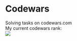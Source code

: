 # Codewars
Solving tasks on codewars.com <br>
My current codewars rank:<br>
<img src=https://www.codewars.com/users/ExceptionIn/badges/large><br>
